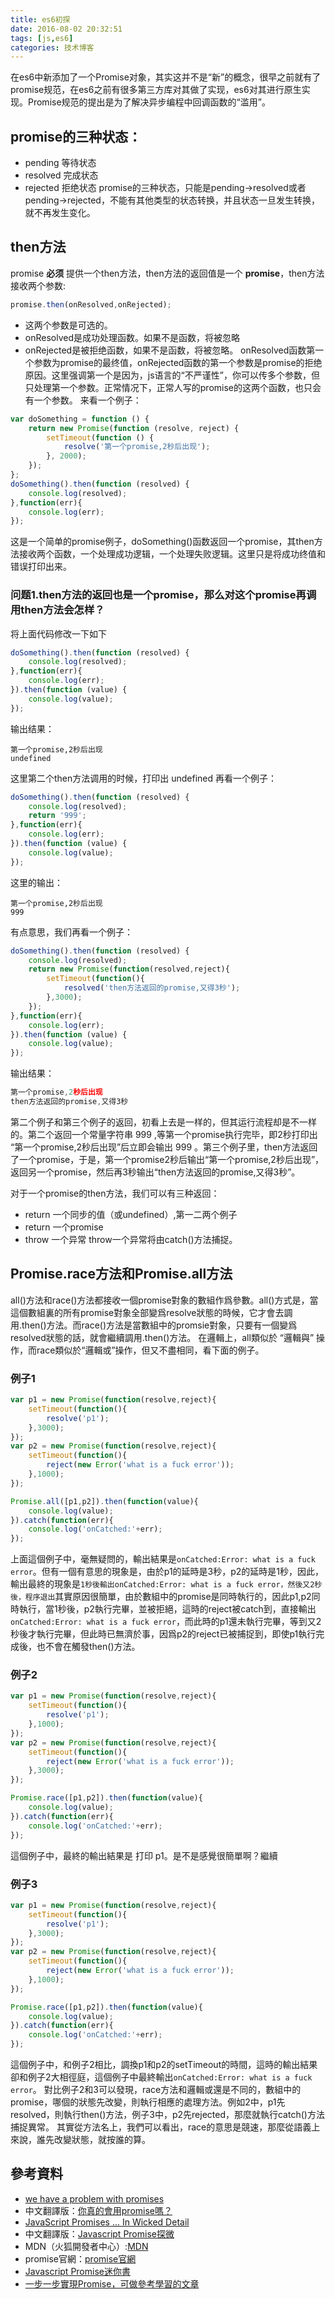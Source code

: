```yaml
---
title: es6初探
date: 2016-08-02 20:32:51
tags: [js,es6]
categories: 技术博客
---
```


在es6中新添加了一个Promise对象，其实这并不是“新”的概念，很早之前就有了promise规范，在es6之前有很多第三方库对其做了实现，es6对其进行原生实现。Promise规范的提出是为了解决异步编程中回调函数的“滥用”。

## promise的三种状态：
* pending 等待状态
* resolved 完成状态
* rejected 拒绝状态
promise的三种状态，只能是pending->resolved或者pending->rejected，不能有其他类型的状态转换，并且状态一旦发生转换，就不再发生变化。

<!-- more -->

## then方法
promise **必须** 提供一个then方法，then方法的返回值是一个 **promise**，then方法接收两个参数:

```js
promise.then(onResolved,onRejected);
```

* 这两个参数是可选的。
* onResolved是成功处理函数。如果不是函数，将被忽略
* onRejected是被拒绝函数，如果不是函数，将被忽略。
onResolved函数第一个参数为promise的最终值，onRejected函数的第一个参数是promise的拒绝原因。这里强调第一个是因为，js语言的“不严谨性”，你可以传多个参数，但只处理第一个参数。正常情况下，正常人写的promise的这两个函数，也只会有一个参数。
来看一个例子：

```javascript
var doSomething = function () {
    return new Promise(function (resolve, reject) {
        setTimeout(function () {
            resolve('第一个promise,2秒后出现');
        }, 2000);
    });
};
doSomething().then(function (resolved) {
    console.log(resolved);
},function(err){
    console.log(err);
});
```

这是一个简单的promise例子，doSomething()函数返回一个promise，其then方法接收两个函数，一个处理成功逻辑，一个处理失败逻辑。这里只是将成功终值和错误打印出来。

### 问题1.then方法的返回也是一个promise，那么对这个promise再调用then方法会怎样？
将上面代码修改一下如下

```javascript
doSomething().then(function (resolved) {
    console.log(resolved);
},function(err){
    console.log(err);
}).then(function (value) {
    console.log(value);
});
```

输出结果：

```
第一个promise,2秒后出现
undefined
```

这里第二个then方法调用的时候，打印出 undefined
再看一个例子：

```javascript
doSomething().then(function (resolved) {
    console.log(resolved);
    return '999';
},function(err){
    console.log(err);
}).then(function (value) {
    console.log(value);
});
```

这里的输出：

```
第一个promise,2秒后出现
999
```

有点意思，我们再看一个例子：

```javascript
doSomething().then(function (resolved) {
    console.log(resolved);
    return new Promise(function(resolved,reject){
        setTimeout(function(){
            resolved('then方法返回的promise,又得3秒');
        },3000);
    });
},function(err){
    console.log(err);
}).then(function (value) {
    console.log(value);
});
```

输出结果：

```javascript
第一个promise,2秒后出现
then方法返回的promise,又得3秒
```

第二个例子和第三个例子的返回，初看上去是一样的，但其运行流程却是不一样的。第二个返回一个常量字符串 999 ,等第一个promise执行完毕，即2秒打印出 “第一个promise,2秒后出现”后立即会输出 999 。第三个例子里，then方法返回了一个promise，于是，第一个promise2秒后输出“第一个promise,2秒后出现”，返回另一个promise，然后再3秒输出“then方法返回的promise,又得3秒”。

 对于一个promise的then方法，我们可以有三种返回：

* return 一个同步的值（或undefined）,第一二两个例子
* return 一个promise
* throw 一个异常
throw一个异常将由catch()方法捕捉。

## Promise.race方法和Promise.all方法
all()方法和race()方法都接收一個promise對象的數組作爲參數。all()方式是，當這個數組裏的所有promise對象全部變爲resolve狀態的時候，它才會去調用.then()方法。而race()方法是當數組中的promsie對象，只要有一個變爲resolved狀態的話，就會繼續調用.then()方法。
在邏輯上，all類似於 “邏輯與” 操作，而race類似於“邏輯或”操作，但又不盡相同，看下面的例子。
### 例子1
```javascript
var p1 = new Promise(function(resolve,reject){
    setTimeout(function(){
        resolve('p1');
    },3000);
});
var p2 = new Promise(function(resolve,reject){
    setTimeout(function(){
        reject(new Error('what is a fuck error'));
    },1000);
});

Promise.all([p1,p2]).then(function(value){
    console.log(value);
}).catch(function(err){
    console.log('onCatched:'+err);
});
```

上面這個例子中，毫無疑問的，輸出結果是`onCatched:Error: what is a fuck error`。但有一個有意思的現象是，由於p1的延時是3秒，p2的延時是1秒，因此，輸出最終的現象是`1秒後輸出onCatched:Error: what is a fuck error，然後又2秒後，程序退出`其實原因很簡單，由於數組中的promise是同時執行的，因此p1,p2同時執行，當1秒後，p2執行完畢，並被拒絕，這時的reject被catch到，直接輸出`onCatched:Error: what is a fuck error`，而此時的p1還未執行完畢，等到又2秒後才執行完畢，但此時已無濟於事，因爲p2的reject已被捕捉到，即使p1執行完成後，也不會在觸發then()方法。

### 例子2
```javascript
var p1 = new Promise(function(resolve,reject){
    setTimeout(function(){
        resolve('p1');
    },1000);
});
var p2 = new Promise(function(resolve,reject){
    setTimeout(function(){
        reject(new Error('what is a fuck error'));
    },3000);
});

Promise.race([p1,p2]).then(function(value){
    console.log(value);
}).catch(function(err){
    console.log('onCatched:'+err);
});
```
這個例子中，最終的輸出結果是 打印 p1。是不是感覺很簡單啊？繼續
### 例子3
```javascript
var p1 = new Promise(function(resolve,reject){
    setTimeout(function(){
        resolve('p1');
    },3000);
});
var p2 = new Promise(function(resolve,reject){
    setTimeout(function(){
        reject(new Error('what is a fuck error'));
    },1000);
});

Promise.race([p1,p2]).then(function(value){
    console.log(value);
}).catch(function(err){
    console.log('onCatched:'+err);
});
```

這個例子中，和例子2相比，調換p1和p2的setTimeout的時間，這時的輸出結果卻和例子2大相徑庭，這個例子中最終輸出`onCatched:Error: what is a fuck error`。
對比例子2和3可以發現，race方法和邏輯或還是不同的，數組中的promise，哪個的狀態先改變，則執行相應的處理方法。例如2中，p1先resolved，則執行then()方法，例子3中，p2先rejected，那麼就執行catch()方法捕捉異常。
其實從方法名上，我們可以看出，race的意思是競速，那麼從語義上來說，誰先改變狀態，就按誰的算。


## 參考資料
* [we have a problem with promises](https://pouchdb.com/2015/05/18/we-have-a-problem-with-promises.html)
* 中文翻譯版：[你真的會用promise嗎？](http://fex.baidu.com/blog/2015/07/we-have-a-problem-with-promises/)
* [JavaScript Promises ... In Wicked Detail](http://www.mattgreer.org/articles/promises-in-wicked-detail/)
* 中文翻譯版：[Javascript Promise探微](http://www.html-js.com/article/Promise-translation-JavaScript-Promise-devil-details)
* MDN（火狐開發者中心）:[MDN](https://developer.mozilla.org/zh-CN/docs/Web/JavaScript/Reference/Global_Objects/Promise)
* promise官網：[promise官網](https://www.promisejs.org/)
* [Javascript Promise迷你書](http://liubin.org/promises-book/)
* [一步一步實現Promise，可做參考學習的文章](https://github.com/xieranmaya/blog/issues/3)

